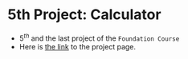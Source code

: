 # 5th Project: Calculator
* $5^{th}$ and the last project of the `Foundation Course`
* Here is [the link](https://www.theodinproject.com/lessons/foundations-calculator) to the project page.
